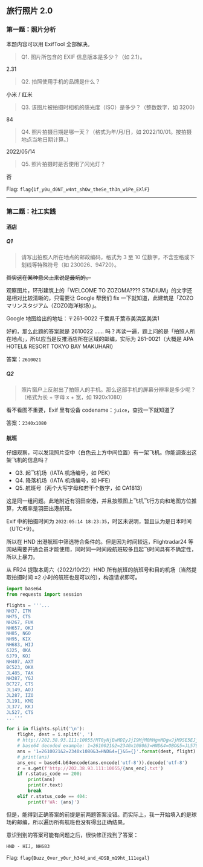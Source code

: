 ## 旅行照片 2.0

### 第一题：照片分析

本题内容可以用 ExifTool 全部解决。

> Q1. 图片所包含的 EXIF 信息版本是多少？（如 2.1）。

2.31

> Q2. 拍照使用手机的品牌是什么？

小米 / 红米

> Q3. 该图片被拍摄时相机的感光度（ISO）是多少？（整数数字，如 3200）

84

> Q4. 照片拍摄日期是哪一天？（格式为年/月/日，如 2022/10/01。按拍摄地点当地日期计算。）

2022/05/14

> Q5. 照片拍摄时是否使用了闪光灯？

否

Flag: `flag{1f_y0u_d0NT_w4nt_shOw_theSe_th3n_w1Pe_EXlF}`

***

### 第二题：社工实践

#### 酒店

##### Q1 

> 请写出拍照人所在地点的邮政编码，格式为 3 至 10 位数字，不含空格或下划线等特殊符号（如 230026、94720）。

~~其实这在某种意义上来说是最坑的。~~

观察图片，环形建筑上的「WELCOME TO ZOZOMA???? STADIUM」的文字还是相对比较清晰的，只需要让 Google 帮我们 fix 一下就知道，此建筑是「ZOZOマリンスタジアム（ZOZO海洋球场）」。

Google 地图给出的地址：〒261-0022 千葉県千葉市美浜区美浜1

好的，那么此题的答案就是 2610022 …… 吗？再读一遍，题上问的是「拍照人所在地点」，所以应当是反推酒店所在区域的邮编，实际为 261-0021（大概是 APA HOTEL& RESORT TOKYO BAY MAKUHARI）

答案：`2610021`

##### Q2

> 照片窗户上反射出了拍照人的手机。那么这部手机的屏幕分辨率是多少呢？（格式为长 + 字母 x + 宽，如 1920x1080）

看不看图不重要，Exif 里有设备 codename：`juice`，查找一下就知道了

答案：`2340x1080`

#### 航班

仔细观察，可以发现照片空中（白色云上方中间位置）有一架飞机。你能调查出这架飞机的信息吗？

- Q3. 起飞机场（IATA 机场编号，如 PEK）
- Q4. 降落机场（IATA 机场编号，如 HFE）
- Q5. 航班号（两个大写字母和若干个数字，如 CA1813）

这是同一组问题。此地附近有羽田空港，并且按照图上飞机飞行方向和地图方位推算，大概率是羽田出港航班。

Exif 中的拍摄时间为 `2022:05:14 18:23:35`，时区未说明，暂且认为是日本时间（UTC+9）。

所以在 HND 出港航班中筛选符合条件的。但是因为时间较远，Flightradar24 等网站需要开通会员才能使用，同时同一时间段航班较多且起飞时间具有不确定性，所以上暴力。

从 FR24 提取本周六（2022/10/22）HND 所有航班的航班号和目的机场（当然提取拍摄时间 ±2 小时的航班也是可以的），构造请求即可。

```python
import base64
from requests import session

flights = '''...
NH37, ITM
NH75, CTS
NH267, FUK
NH657, OKJ
NH85, NGO
NH95, KIX
NH683, HIJ
6J25, OKA
6J79, KOJ
NH407, AXT
BC523, OKA
JL485, TAK
NH387, YGJ
BC727, CTS
JL149, AOJ
JL287, IZO
JL191, KMQ
JL377, KKJ
JL527, CTS
...'''

for i in flights.split('\n'):
    flight, dest = i.split(', ')
    # http://202.38.93.111:10055/MT0yNjEwMDIyJjI9MjM0MHgxMDgwJjM9SE5EJjQ9T0JPJjU9Skw1Nzk=.txt
    # base64 decoded example: 1=2610021&2=2340x1080&3=HND&4=OBO&5=JL579
    ans = '1=2610021&2=2340x1080&3=HND&4={}&5={}'.format(dest, flight)
    # print(ans)
    ans_enc = base64.b64encode(ans.encode('utf-8')).decode('utf-8')
    r = s.get(f'http://202.38.93.111:10055/{ans_enc}.txt')
    if r.status_code == 200:
        print(ans)
        print(r.text)
        break
    elif r.status_code == 404:
        print(f'WA: {ans}')
```

但是，能得到正确答案的前提是前两题答案没错。而实际上，我一开始填入的是球场的邮编，所以遍历所有航班也没有得出正确结果。

意识到别的答案可能有问题之后，很快修正找到了答案：

`HND - HIJ, NH683`

Flag: `flag{Buzz_0ver_y0ur_h34d_and_4DSB_m19ht_111egal}`